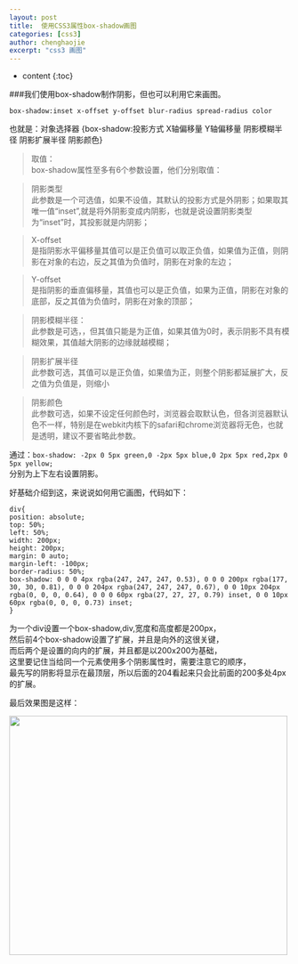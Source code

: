 ```yaml
---
layout: post
title:  使用CSS3属性box-shadow画图
categories: [css3]
author: chenghaojie
excerpt: "css3 画图"
---
```



* content
{:toc}


###我们使用box-shadow制作阴影，但也可以利用它来画图。

    box-shadow:inset x-offset y-offset blur-radius spread-radius color
也就是：对象选择器 {box-shadow:投影方式 X轴偏移量 Y轴偏移量 阴影模糊半径 阴影扩展半径 阴影颜色}

>取值：</br>
box-shadow属性至多有6个参数设置，他们分别取值：

>阴影类型</br>
此参数是一个可选值，如果不设值，其默认的投影方式是外阴影；如果取其唯一值“inset”,就是将外阴影变成内阴影，也就是说设置阴影类型为“inset”时，其投影就是内阴影；

>X-offset</br>
是指阴影水平偏移量其值可以是正负值可以取正负值，如果值为正值，则阴影在对象的右边，反之其值为负值时，阴影在对象的左边；

>Y-offset</br>
是指阴影的垂直偏移量，其值也可以是正负值，如果为正值，阴影在对象的底部，反之其值为负值时，阴影在对象的顶部；

>阴影模糊半径：</br>
此参数是可选，，但其值只能是为正值，如果其值为0时，表示阴影不具有模糊效果，其值越大阴影的边缘就越模糊；

>阴影扩展半径</br>
此参数可选，其值可以是正负值，如果值为正，则整个阴影都延展扩大，反之值为负值是，则缩小

>阴影颜色</br>
此参数可选，如果不设定任何颜色时，浏览器会取默认色，但各浏览器默认色不一样，特别是在webkit内核下的safari和chrome浏览器将无色，也就是透明，建议不要省略此参数。

通过：`box-shadow: -2px 0 5px green,0 -2px 5px blue,0 2px 5px red,2px 0 5px yellow;`</br>
分别为上下左右设置阴影。

好基础介绍到这，来说说如何用它画图，代码如下：

    div{
    position: absolute;
    top: 50%;
    left: 50%;
    width: 200px;
    height: 200px;
    margin: 0 auto;
    margin-left: -100px;
    border-radius: 50%;
    box-shadow: 0 0 0 4px rgba(247, 247, 247, 0.53), 0 0 0 200px rgba(177, 30, 30, 0.81), 0 0 0 204px rgba(247, 247, 247, 0.67), 0 0 10px 204px rgba(0, 0, 0, 0.64), 0 0 0 60px rgba(27, 27, 27, 0.79) inset, 0 0 10px 60px rgba(0, 0, 0, 0.73) inset;
    }

为一个div设置一个box-shadow,div,宽度和高度都是200px，</br>
然后前4个box-shadow设置了扩展，并且是向外的这很关键，</br>
而后两个是设置的向内的扩展，并且都是以200x200为基础，</br>
这里要记住当给同一个元素使用多个阴影属性时，需要注意它的顺序，</br>
最先写的阴影将显示在最顶层，所以后面的204看起来只会比前面的200多处4px的扩展。

最后效果图是这样：

<img class="" title="调试页面" src="https://raw.githubusercontent.com/ichenghaojie/ichenghaojie.github.io/master/images/box-shadow-img.png" alt="" width="500" height="430" />